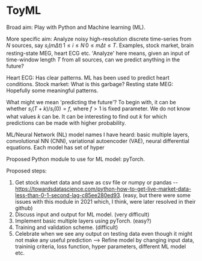 # ToyML

Broad aim: Play with Python and Machine learning (ML).

More specific aim: Analyze noisy high-resolution discrete time-series from $N$ sources, say $s_i(m \Delta t)\, 1 \leq i \leq N\, 0 \leq m \Delta t \leq T.$ Examples, stock market, brain resting-state MEG, heart ECG etc. 'Analyze' here means, given an input of time-window length $T$ from all sources, can we predict anything in the future?


Heart ECG: Has clear patterns. ML has been used to predict heart conditions.
Stock market: What is this garbage?
Resting state MEG: Hopefully some meaningful patterns.

What might we mean 'predicting the future'? To begin with, it can be whether $s_i(T+k)/s_i(0) = f,$ where $f > 1$ is fixed parameter. We do not know what values $k$ can be. It can be interesting to find out $k$ for which predictions can be made with higher probability.

ML/Neural Network (NL) model names I have heard: basic multiple layers, convolutional NN (CNN), variational autoencoder (VAE), neural differential equations. Each model has set of hyper

Proposed Python module to use for ML model: pyTorch.

Proposed steps:
1. Get stock market data and save as csv file or numpy or pandas -- https://towardsdatascience.com/python-how-to-get-live-market-data-less-than-0-1-second-lag-c85ee280ed93. (easy, but there were some issues with this module in 2021 which, I think, were later resolved in their github)
2. Discuss input and output for ML model. (very difficult)
3. Implement basic multiple layers using pyTorch. (easy?)
4. Training and validation scheme. (difficult)
5. Celebrate when we see any output on testing data even though it might not make any useful prediction --> Refine model by changing input data, traininig criteria, loss function, hyper parameters, different ML model etc.



